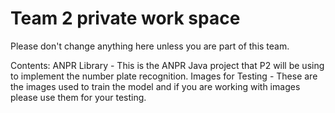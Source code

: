 # Team 2 private work space

Please don't change anything here unless you are part of this team.

Contents:
ANPR Library - This is the ANPR Java project that P2 will be using to implement the number plate recognition.
Images for Testing - These are the images used to train the model and if you are working with images please use them for your testing.